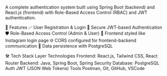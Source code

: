A complete authentication system built using Spring Boot (backend) and React.js (frontend) with Role-Based Access Control (RBAC) and JWT authentication.

🚀 Features
✅ User Registration & Login
🔐 Secure JWT-based Authentication
🛡️ Role-Based Access Control (Admin & User)
🎨 Frontend styled like Instagram login page
🌐 CORS configured for frontend-backend communication
💾 Data persistence with PostgreSQL

🛠️ Tech Stack
Layer	Technologies
Frontend: React.js, Tailwind CSS, React Router
Backend:	Java, Spring Boot, Spring Security
Database:	PostgreSQL
Auth	JWT (JSON Web Tokens)
Tools	Postman, Git, GitHub, VSCode
